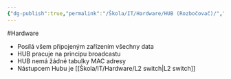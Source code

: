 ```yaml
---
{"dg-publish":true,"permalink":"/Škola/IT/Hardware/HUB (Rozbočovač)/","created":"2023-12-14T19:05:22.626+01:00","updated":"2024-03-13T18:08:56.960+01:00"}
---
```


#Hardware
- Posílá všem připojeným zařízením všechny data
- HUB pracuje na principu broadcastu
- HUB nemá žádné tabulky MAC adresy
- Nástupcem Hubu je [[Škola/IT/Hardware/L2 switch\|L2 switch]]